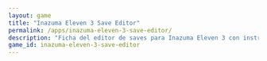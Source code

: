 ```yaml
---
layout: game
title: "Inazuma Eleven 3 Save Editor"
permalink: /apps/inazuma-eleven-3-save-editor/
description: "Ficha del editor de saves para Inazuma Eleven 3 con instrucciones de descarga."
game_id: inazuma-eleven-3-save-editor
---
```

